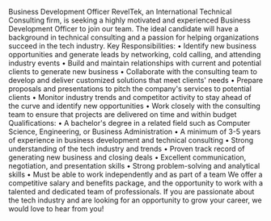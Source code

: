 Business Development Officer
RevelTek, an International Technical Consulting firm, is seeking a highly motivated and experienced Business Development Officer to join our team. The ideal candidate will have a background in technical consulting and a passion for helping organizations succeed in the tech industry.
Key Responsibilities:
•	Identify new business opportunities and generate leads by networking, cold calling, and attending industry events
•	Build and maintain relationships with current and potential clients to generate new business
•	Collaborate with the consulting team to develop and deliver customized solutions that meet clients' needs
•	Prepare proposals and presentations to pitch the company's services to potential clients
•	Monitor industry trends and competitor activity to stay ahead of the curve and identify new opportunities
•	Work closely with the consulting team to ensure that projects are delivered on time and within budget
Qualifications:
•	A bachelor's degree in a related field such as Computer Science, Engineering, or Business Administration
•	A minimum of 3-5 years of experience in business development and technical consulting
•	Strong understanding of the tech industry and trends
•	Proven track record of generating new business and closing deals
•	Excellent communication, negotiation, and presentation skills
•	Strong problem-solving and analytical skills
•	Must be able to work independently and as part of a team
We offer a competitive salary and benefits package, and the opportunity to work with a talented and dedicated team of professionals. If you are passionate about the tech industry and are looking for an opportunity to grow your career, we would love to hear from you!

